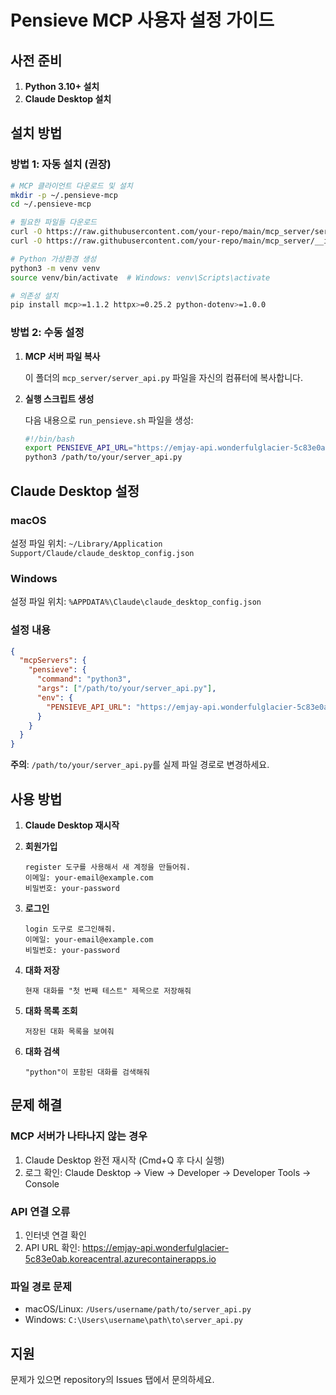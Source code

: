 # Pensieve MCP 사용자 설정 가이드

## 사전 준비

1. **Python 3.10+ 설치**
2. **Claude Desktop 설치** 

## 설치 방법

### 방법 1: 자동 설치 (권장)

```bash
# MCP 클라이언트 다운로드 및 설치
mkdir -p ~/.pensieve-mcp
cd ~/.pensieve-mcp

# 필요한 파일들 다운로드
curl -O https://raw.githubusercontent.com/your-repo/main/mcp_server/server_api.py
curl -O https://raw.githubusercontent.com/your-repo/main/mcp_server/__init__.py

# Python 가상환경 생성
python3 -m venv venv
source venv/bin/activate  # Windows: venv\Scripts\activate

# 의존성 설치
pip install mcp>=1.1.2 httpx>=0.25.2 python-dotenv>=1.0.0
```

### 방법 2: 수동 설정

1. **MCP 서버 파일 복사**

   이 폴더의 `mcp_server/server_api.py` 파일을 자신의 컴퓨터에 복사합니다.

2. **실행 스크립트 생성**

   다음 내용으로 `run_pensieve.sh` 파일을 생성:

   ```bash
   #!/bin/bash
   export PENSIEVE_API_URL="https://emjay-api.wonderfulglacier-5c83e0ab.koreacentral.azurecontainerapps.io"
   python3 /path/to/your/server_api.py
   ```

## Claude Desktop 설정

### macOS
설정 파일 위치: `~/Library/Application Support/Claude/claude_desktop_config.json`

### Windows  
설정 파일 위치: `%APPDATA%\Claude\claude_desktop_config.json`

### 설정 내용

```json
{
  "mcpServers": {
    "pensieve": {
      "command": "python3",
      "args": ["/path/to/your/server_api.py"],
      "env": {
        "PENSIEVE_API_URL": "https://emjay-api.wonderfulglacier-5c83e0ab.koreacentral.azurecontainerapps.io"
      }
    }
  }
}
```

**주의**: `/path/to/your/server_api.py`를 실제 파일 경로로 변경하세요.

## 사용 방법

1. **Claude Desktop 재시작**

2. **회원가입**
   ```
   register 도구를 사용해서 새 계정을 만들어줘.
   이메일: your-email@example.com
   비밀번호: your-password
   ```

3. **로그인**
   ```
   login 도구로 로그인해줘.
   이메일: your-email@example.com  
   비밀번호: your-password
   ```

4. **대화 저장**
   ```
   현재 대화를 "첫 번째 테스트" 제목으로 저장해줘
   ```

5. **대화 목록 조회**
   ```
   저장된 대화 목록을 보여줘
   ```

6. **대화 검색**
   ```
   "python"이 포함된 대화를 검색해줘
   ```

## 문제 해결

### MCP 서버가 나타나지 않는 경우
1. Claude Desktop 완전 재시작 (Cmd+Q 후 다시 실행)
2. 로그 확인: Claude Desktop → View → Developer → Developer Tools → Console

### API 연결 오류
1. 인터넷 연결 확인
2. API URL 확인: https://emjay-api.wonderfulglacier-5c83e0ab.koreacentral.azurecontainerapps.io

### 파일 경로 문제
- macOS/Linux: `/Users/username/path/to/server_api.py`
- Windows: `C:\Users\username\path\to\server_api.py`

## 지원

문제가 있으면 repository의 Issues 탭에서 문의하세요.